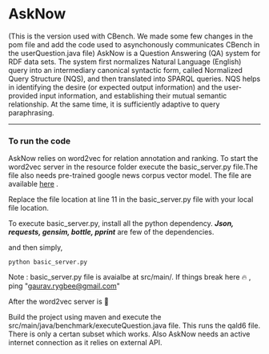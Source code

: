 # AskNow
(This is the version used with CBench. We made some few changes in the pom file and add the code used to asynchonously communicates CBench in the userQuestion.java file)
AskNow is a Question Answering (QA) system for RDF data sets. The system first normalizes Natural Language (English) query into an intermediary canonical syntactic form, called Normalized Query Structure (NQS), and then translated into SPARQL queries. NQS helps in identifying the desire (or expected output information) and the user-provided input information, and establishing their mutual semantic relationship. At the same time, it is sufficiently adaptive to query paraphrasing.

-----------------------------------------------------------------------------------------------------------------------------
### To run the code 


AskNow relies on word2vec for relation annotation and ranking. To start the word2vec server in the resource folder execute the basic_server.py file.The file also needs pre-trained google news corpus vector model. The file are available [here](https://drive.google.com/file/d/0B7XkCwpI5KDYNlNUTTlSS21pQmM/edit) . 

Replace the file location at line 11 in the basic_server.py file with your local file location. 

To execute basic_server.py, install all the python dependency. ***Json, requests, gensim, bottle, pprint*** are few of the dependencies.

and then simply, 
```
python basic_server.py
```


Note : basic_server.py file is avaialbe at src/main/. If things break here :fire: , ping "gaurav.rygbee@gmail.com"

After the word2vec server is :running:

Build the project using maven and execute the src/main/java/benchmark/executeQuestion.java file. This runs the qald6 file. There is only a certan subset which works. Also AskNow needs an active internet connection as it relies on external API.
